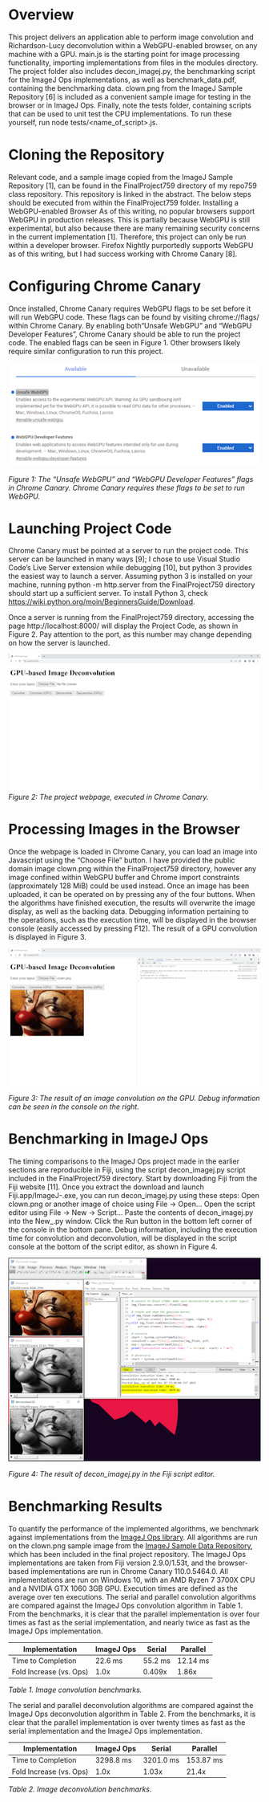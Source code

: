 # Overview
This project delivers an application able to perform image convolution and Richardson-Lucy deconvolution within a WebGPU-enabled browser, on any machine with a GPU. main.js is the starting point for image processing functionality, importing implementations from files in the modules directory. The project folder also includes decon_imagej.py, the benchmarking script for the ImageJ Ops implementations, as well as benchmark_data.pdf, containing the benchmarking data. clown.png from the ImageJ Sample Repository [6] is included as a convenient sample image for testing in the browser or in ImageJ Ops. Finally, note the tests folder, containing scripts that can be used to unit test the CPU implementations. To run these yourself, run node tests/<name_of_script>.js.
# Cloning the Repository
Relevant code, and a sample image copied from the ImageJ Sample Repository [1], can be found in the FinalProject759 directory of my repo759 class repository. This repository is linked in the abstract. The below steps should be executed from within the FinalProject759 folder.
Installing a WebGPU-enabled Browser
As of this writing, no popular browsers support WebGPU in production releases. This is partially because WebGPU is still experimental, but also because there are many remaining security concerns in the current implementation [1]. Therefore, this project can only be run within a developer browser. Firefox Nightly purportedly supports WebGPU as of this writing, but I had success working with Chrome Canary [8].

# Configuring Chrome Canary
Once installed, Chrome Canary requires WebGPU flags to be set before it will run WebGPU code. These flags can be found by visiting chrome://flags/ within Chrome Canary. By enabling both“Unsafe WebGPU” and “WebGPU Developer Features”, Chrome Canary should be able to run the project code. The enabled flags can be seen in Figure 1. Other browsers likely require similar configuration to run this project.

![](resources/chrome_settings.png)

*Figure 1: The “Unsafe WebGPU” and “WebGPU Developer Features” flags in Chrome Canary. Chrome Canary requires these flags to be set to run WebGPU.*

# Launching Project Code
Chrome Canary must be pointed at a server to run the project code. This server can be launched in many ways [9]; I chose to use Visual Studio Code’s Live Server extension while debugging [10], but python 3 provides the easiest way to launch a server. Assuming python 3 is installed on your machine, running python -m http.server from the FinalProject759 directory should start up a sufficient server. To install Python 3, check https://wiki.python.org/moin/BeginnersGuide/Download. 

Once a server is running from the FinalProject759 directory, accessing the page http://localhost:8000/ will display the Project Code, as shown in Figure 2. Pay attention to the port, as this number may change depending on how the server is launched.

![](resources/website.png)
*Figure 2: The project webpage, executed in Chrome Canary.*

# Processing Images in the Browser
Once the webpage is loaded in Chrome Canary, you can load an image into Javascript using the “Choose File” button. I have provided the public domain image clown.png within the FinalProject759 directory, however any image confined within WebGPU buffer and Chrome import constraints (approximately 128 MiB) could be used instead.
	Once an image has been uploaded, it can be operated on by pressing any of the four buttons. When the algorithms have finished execution, the results will overwrite the image display, as well as the backing data. Debugging information pertaining to the operations, such as the execution time, will be displayed in the browser console (easily accessed by pressing F12). The result of a GPU convolution is displayed in Figure 3.

![](resources/website_with_image.png)

*Figure 3: The result of an image convolution on the GPU. Debug information can be seen in the console on the right.*


# Benchmarking in ImageJ Ops
The timing comparisons to the ImageJ Ops project made in the earlier sections are reproducible in Fiji, using the script decon_imagej.py script included in the FinalProject759 directory. Start by downloading Fiji from the Fiji website [11]. Once you extract the download and launch Fiji.app/ImageJ-<your platform>.exe, you can run decon_imagej.py using these steps:
Open clown.png or another image of choice using File → Open… 
Open the script editor using File → New → Script…
Paste the contents of  decon_imagej.py into the New_.py window.
Click the Run button in the bottom left corner of the console in the bottom pane. 
Debug information, including the execution time for convolution and deconvolution, will be displayed in the script console at the bottom of the script editor, as shown in Figure 4.

![](resources/clown_in_fiji.png)

*Figure 4: The result of  decon_imagej.py in the Fiji script editor.*

# Benchmarking Results

To quantify the performance of the implemented algorithms, we benchmark against implementations from the [ImageJ Ops library](https://github.com/imagej/imagej-ops). All algorithms are run on the clown.png sample image from the [ImageJ Sample Data Repository](https://imagej.net/images/), which has been included in the final project repository. The ImageJ Ops implementations are taken from Fiji version 2.9.0/1.53t, and the browser-based implementations are run in Chrome Canary 110.0.5464.0. All implementations are run on Windows 10, with an AMD Ryzen 7 3700X CPU and a NVIDIA GTX 1060 3GB GPU. Execution times are defined as the average over ten executions.
The serial and parallel convolution algorithms are compared against the ImageJ Ops convolution algorithm in Table 1. From the benchmarks, it is clear that the parallel implementation is over four times as fast as the serial implementation, and nearly twice as fast as the ImageJ Ops implementation.

| Implementation | ImageJ Ops | Serial | Parallel |
| - | - | - | - |
| Time to Completion | 22.6 ms | 55.2 ms | 12.14 ms |
| Fold Increase (vs. Ops) | 1.0x | 0.409x | 1.86x |

*Table 1. Image convolution benchmarks.*

The serial and parallel deconvolution algorithms are compared against the ImageJ Ops deconvolution algorithm in Table 2. From the benchmarks, it is clear that the parallel implementation is over twenty times as fast as the serial implementation and the ImageJ Ops implementation.


| Implementation | ImageJ Ops | Serial | Parallel |
| - | - | - | - |
| Time to Completion | 3298.8 ms | 3201.0 ms | 153.87 ms | 
| Fold Increase (vs. Ops) | 1.0x | 1.03x | 21.4x |

*Table 2. Image deconvolution benchmarks.*
